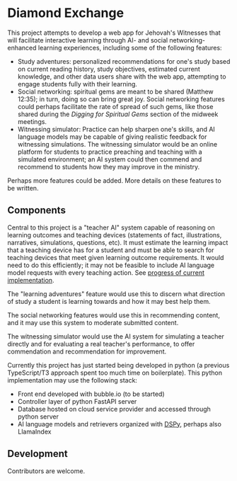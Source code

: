 # Diamond Exchange

This project attempts to develop a web app for Jehovah's Witnesses that will facilitate interactive learning through AI- and social networking-enhanced learning experiences, including some of the following features:

* Study adventures: personalized recommendations for one's study based on current reading history, study objectives, estimated current knowledge, and other data users share with the web app, attempting to engage students fully with their learning.
* Social networking: spiritual gems are meant to be shared (Matthew 12:35); in turn, doing so can bring great joy. Social networking features could perhaps facilitate the rate of spread of such gems, like those shared during the *Digging for Spiritual Gems* section of the midweek meetings.
* Witnessing simulator: Practice can help sharpen one's skills, and AI language models may be capable of giving realistic feedback for witnessing simulations. The witnessing simulator would be an online platform for students to practice preaching and teaching with a simulated environment; an AI system could then commend and recommend to students how they may improve in the ministry.

Perhaps more features could be added. More details on these features to be written.

## Components

Central to this project is a "teacher AI" system capable of reasoning on learning outcomes and teaching devices (statements of fact, illustrations, narratives, simulations, questions, etc). It must estimate the learning impact that a teaching device has for a student and must be able to search for teaching devices that meet given learning outcome requirements. It would need to do this efficiently; it may not be feasible to include AI language model requests with every teaching action. See [progress of current implementation](./src/ai/).

The "learning adventures" feature would use this to discern what direction of study a student is learning towards and how it may best help them.

The social networking features would use this in recommending content, and it may use this system to moderate submitted content.

The witnessing simulator would use the AI system for simulating a teacher directly and for evaluating a real teacher's performance, to offer commendation and recommendation for improvement.

Currently this project has just started being developed in python (a previous TypeScript/T3 approach spent too much time on boilerplate). This python implementation may use the following stack:

* Front end developed with bubble.io (to be started)
* Controller layer of python FastAPI server
* Database hosted on cloud service provider and accessed through python server
* AI language models and retrievers organized with [DSPy](https://dspy-docs.vercel.app/), perhaps also LlamaIndex

## Development

Contributors are welcome.
